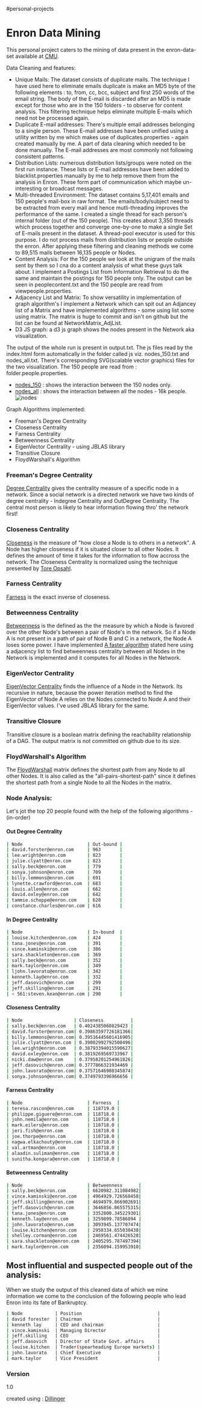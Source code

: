 #personal-projects


# Enron Data Mining

This personal project caters to the mining of data present in the enron-data-set available at [CMU](http://www.cs.cmu.edu/~enron/).

Data Cleaning and features: 
  - Unique Mails: The dataset consists of duplicate mails. The technique I have used here to eliminate emails duplicate is make an MD5 byte of the following elements : to, from, cc, bcc, subject and first 250 words of the email string. The body of the E-mail is discarded after an MD5 is made except for those who are in the 150 folders - to observe for content analysis. This filtering technique helps eliminate multiple E-mails which need not be processed again. 
  - Duplicate E-mail addresses: There's multiple email addresses belonging to a single person. These E-mail addresses have been unified using a utility written by me which makes use of duplicates.properties - again created manually by me. A part of data cleaning which needed to be done manually. The E-mail addresses are most commonly not following consistent patterns.
  - Distribution Lists: numerous distribution lists/groups were noted on the first run instance. These lists or E-mail addresses have been added to blacklist.properties manually by me to help remove them from the analysis in Enron. These form part of communication which maybe un-interesting or broadcast messages.
  - Multi-threaded Environment: The dataset contains 5,17,401 emails and 150 people's mail-box in raw format. The emails/body/subject need to be extracted from every mail and hence mutli-threading improves the performance of the same. I created a single thread for each person's internal folder (out of the 150 people). This creates about 3,350 threads which process together and converge one-by-one to make a single Set of E-mails present in the dataset. A thread-pool executor is used for this purpose. I do not process mails from distribution lists or people outside the enron. After applying these filtering and cleaning methods we come to 89,515 mails between 16,135 people or Nodes.
  - Content Analysis: For the 150 people we look at the unigram of the mails sent by them so I cna do a content analysis of what these guys talk about. I implement a Postings List from Information Retrieval to do the same and maintain the postings for 150 people only. The output can be seen in peoplecontent.txt and the 150 people are read from viewpeople.properties.
  - Adjacency List and Matrix: To show versatility in implementation of graph algorithm's I implement a Network which can spit out an Adjancey list of a Matrix and have implemented algorithms - some using list some using matrix. The matrix is huge to commit and isn't on github but the list can be found at NetworkMatrix_AdjList.
  - D3 JS graph: a d3 js graph shows the nodes present in the Network aka visualization.

The output of the whole run is present in output.txt. The js files read by the index.html form automatically in the folder called js viz. nodes_150.txt and nodes_all.txt. There's corresponding SVG(scalable vector graphics) files for the two visualization. The 150 people are read from : folder.people.properties.
  - [nodes_150](https://github.com/dixitk13/personal-projects/blob/master/EnronDataMining/js/edges_150.svg) : shows the interaction between the 150 nodes only.
  - [nodes_all](https://github.com/dixitk13/personal-projects/blob/master/EnronDataMining/js/edges_all.svg) : shows the interaction between all the nodes - 16k people.
  ![nodes](https://github.com/dixitk13/readmes.md/blob/master/enron_150_nodes.jpg)

Graph Algorithms implemented: 
  - Freeman's Degree Centrality
  - Closeness Centrality
  - Farness Centrality
  - Betweenness Centrality
  - EigenVector Centrality - using JBLAS library
  - Transitive Closure
  - FloydWarshall's Algorithm

### Freeman's Degree Centrality
[Degree Centrality](https://www.cl.cam.ac.uk/teaching/1314/L109/stna-lecture3.pdf) gives the centrality measure of a specific node in a network. Since a social network is a directed network we have two kinds of degree centrality - Indegree Centrality and OutDegree Centrality. The central most person is likely to hear information flowing thro' the network first!

### Closeness Centrality
[Closeness](http://faculty.ucr.edu/~hanneman/nettext/C10_Centrality.html#paths) is the measure of "how close a Node is to others in a network". A Node has higher closeness if it is situated closer to all other Nodes. It defines the amount of time it takes for the information to flow accross the network. The Closeness Centrality is normalized using the technique presented by [Tore Opsahl](http://toreopsahl.com/2010/03/20/closeness-centrality-in-networks-with-disconnected-components/).

### Farness Centrality
[Farness](http://faculty.ucr.edu/~hanneman/nettext/C10_Centrality.html#paths) is the exact inverse of closeness.

### Betweenness Centrality
[Betweenness](http://faculty.ucr.edu/~hanneman/nettext/C10_Centrality.html#freebet) is the defined as the the measure by which a Node is favored over the other Node's between a pair of Node's in the network. So if a Node A is not present in a path of pair of Node B and C in a network, the Node A loses some power.
I have implemented [A faster algorithm](http://algo.uni-konstanz.de/publications/b-fabc-01.pdf) stated here using a adjacency list to find betweenness centrality between all Nodes in the Network is implemented and it computes for all Nodes in the Network.

### EigenVector Centrality
[EigenVector Centrality](http://www.markhneedham.com/blog/2013/08/05/javajblas-calculating-eigenvector-centrality-of-an-adjacency-matrix/) finds the influence of a Node in the Network. Its recursive in nature, because the power iteration method to find the EigenVector of Node A relies on the Nodes connected to Node A and their EigenVector values. I've used JBLAS library for the same.

### Transitive Closure
Transitive closure is a boolean matrix defining the reachability relationship of a DAG. The output matrix is not committed on github due to its size.

### FloydWarshall's Algorithm
The [FloydWarshall](http://www.geeksforgeeks.org/dynamic-programming-set-16-floyd-warshall-algorithm/) matrix defines the shortest path from any Node to all other Nodes. It is also called as the "all-pairs-shortest-path" since it defines the shortest path from a single Node to all the Nodes in the matrix.

### Node Analysis: 
Let's jot the top 20 people found with the help of the following algorithms - (in-order)
#### Out Degree Centrality
```sh
| Node                        | Out-bound |
| david.forster@enron.com     | 963       |
| lee.wright@enron.com        | 823       |
| julie.clyatt@enron.com      | 823       |
| sally.beck@enron.com        | 779       |
| sonya.johnson@enron.com     | 709       |
| billy.lemmons@enron.com     | 691       |
| lynette.crawford@enron.com  | 683       |
| louis.allen@enron.com       | 662       |
| david.oxley@enron.com       | 642       |
| tammie.schoppe@enron.com    | 628       |
| constance.charles@enron.com | 616       |
```
#### In Degree Centrality
```sh
| Node                        | In-bound  |
| louise.kitchen@enron.com    | 424       |
| tana.jones@enron.com        | 391       |
| vince.kaminski@enron.com    | 386       |
| sara.shackleton@enron.com   | 369       |
| sally.beck@enron.com        | 352       |
| mark.taylor@enron.com       | 349       |
| ljohn.lavorato@enron.com    | 342       |
| kenneth.lay@enron.com       | 332       |
| jeff.dasovich@enron.com     | 299       |
| jeff.skilling@enron.com     | 291       |
| < 561:steven.kean@enron.com | 290       |
```
#### Closeness Centrality
```sh
| Node                   | Closeness          |
| sally.beck@enron.com   | 0.4024385060829423 |
| david.forster@enron.com| 0.39863597726181366|
| billy.lemmons@enron.com| 0.39516445601416905|
| julie.clyatt@enron.com | 0.39002992792500496| 
| lee.wright@enron.com   | 0.38793394015590627| 
| david.oxley@enron.com  | 0.3819269569733967 | 
| nicki.daw@enron.com    | 0.37958201254961826|
| jeff.dasovich@enron.com| 0.3777866321934469 |
| john.lavorato@enron.com| 0.37571646980345874|
| sonya.johnson@enron.com| 0.3749793396966656 |
```
#### Farness Centrality
```sh
| Node                        | Farness  |
| teresa.rascon@enron.com     | 118719.0 |
| philippe.giguere@enron.com  | 118718.0 |
| john.nemila@enron.com       | 118718.0 |
| mark.eilers@enron.com       | 118718.0 |
| jeri.fish@enron.com         | 118718.0 |
| joe.thorpe@enron.com        | 118718.0 |
| nagwa.elkachouty@enron.com  | 118718.0 |
| val.artman@enron.com        | 118718.0 |
| alaadin.suliman@enron.com   | 118718.0 |
| sunitha.kongara@enron.com   | 118718.0 |
```
#### Betweenness Centrality
```sh
| Node                        | Betweenness      |
| sally.beck@enron.com        | 6620982.311084982|
| vince.kaminski@enron.com    | 4964929.726568458|
| jeff.skilling@enron.com     | 4694979.866902691|
| jeff.dasovich@enron.com     | 3646856.865575315|
| tana.jones@enron.com        | 3352800.345229301|
| kenneth.lay@enron.com       | 3259899.78586894 |
| john.lavorato@enron.com     | 3093945.137707474|
| louise.kitchen@enron.com    | 2950334.655030438|
| shelley.corman@enron.com    | 2469561.474426528|
| sara.shackleton@enron.com   | 2405295.787497394|
| mark.taylor@enron.com       | 2356094.159953910|
```
## Most influential and suspected people out of the analysis:
When we study the output of this cleaned data of which we mine information we come to the conclusion of the following people who lead Enron into its fate of Bankruptcy.
```sh
| Node            | Position                            |
| david forester  | Chairman                            |     
| kenneth lay     | CEO and chairman                    |
| vince.kaminski  | Managing Director                   |
| jeff.skilling   | CEO                                 |
| jeff.dasovich   | Director of State Govt. affairs     |
| louise.kitchen  | Trader(spearheading Europe markets) |  
| john.lavorato   | Chief Executive                     | 
| mark.taylor     | Vice President                      | 
```
### Version
1.0

created using : [Dillinger](http://dillinger.io/)
